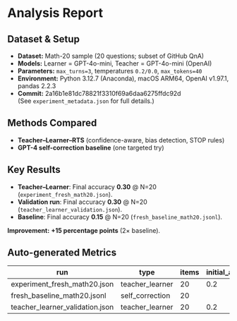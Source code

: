 # Analysis Report

## Dataset & Setup
- **Dataset:** Math-20 sample (20 questions; subset of GitHub QnA)  
- **Models:** Learner = GPT-4o-mini, Teacher = GPT-4o-mini (OpenAI)  
- **Parameters:** `max_turns=3`, temperatures `0.2/0.0`, `max_tokens=40`  
- **Environment:** Python 3.12.7 (Anaconda), macOS ARM64, OpenAI v1.97.1, pandas 2.2.3  
- **Commit:** 2a16b1e81dc78821f3310f69a6daa6275ffdc92d  
(See `experiment_metadata.json` for full details.)

## Methods Compared
- **Teacher–Learner–RTS** (confidence-aware, bias detection, STOP rules)
- **GPT-4 self-correction baseline** (one targeted try)

## Key Results
- **Teacher–Learner**: Final accuracy **0.30** @ N=20 (`experiment_fresh_math20.json`).  
- **Validation run**: Final accuracy **0.30** @ N=20 (`teacher_learner_validation.json`).  
- **Baseline**: Final accuracy **0.15** @ N=20 (`fresh_baseline_math20.jsonl`).

**Improvement:** **+15 percentage points** (2× baseline).


## Auto-generated Metrics

| run | type | items | initial_acc | final_acc | delta_acc | mean_turns | acc_per_1k_tokens | error |
|---|---|---|---|---|---|---|---|---|
| experiment_fresh_math20.json | teacher_learner | 20 | 0.2 | 0.3 | 0.09999999999999998 | 2.5 |  |  |
| fresh_baseline_math20.jsonl | self_correction | 20 |  | 0.15 |  | 1.0 |  |  |
| teacher_learner_validation.json | teacher_learner | 20 | 0.2 | 0.3 | 0.09999999999999998 | 2.5 |  |  |
